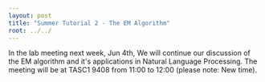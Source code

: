 ```yaml
---
layout: post
title: "Summer Tutorial 2 - The EM Algorithm"
root: ../../
---
```


In the lab meeting next week, Jun 4th, We will continue our discussion of the EM algorithm and it's applications in Natural Language Processing. The meeting will be at TASC1 9408 from 11:00 to 12:00 (please note: New time).
